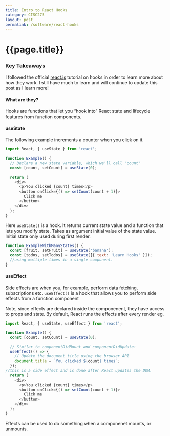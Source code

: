 ```yaml
---
title: Intro to React Hooks
category: CISC275
layout: post
permalink: /software/react-hooks
---
```

# {{page.title}}
### Key Takeaways
I followed the official [react.js](https://reactjs.org/docs/hooks-overview.html) tutorial on hooks in order to learn more about how they work. I still have much to learn and will continue to update this post as I learn more! 

#### What are they? 
Hooks are functions that let you “hook into” React state and lifecycle features from function components.

#### useState
The following example increments a counter when you click on it. 
```js
import React, { useState } from 'react';

function Example() {
  // Declare a new state variable, which we'll call "count"
  const [count, setCount] = useState(0);

  return (
    <div>
      <p>You clicked {count} times</p>
      <button onClick={() => setCount(count + 1)}>
        Click me
      </button>
    </div>
  );
}
```
Here ``useState()`` is a hook. It returns current state value and a function that lets you modify state. Takes as argument initial value of the state value. Initial state only used during first render. 

```js
function ExampleWithManyStates() {
  const [fruit, setFruit] = useState('banana');
  const [todos, setTodos] = useState([{ text: 'Learn Hooks' }]);
  //using multiple times in a single component. 
}
```

#### useEffect
Side effects are when you, for example, perform data fetching, subscriptions etc. ``useEffect()`` is a hook that allows you to perform side effects from a function component

Note, since effects are declared inside the componenent, they have access to props and state. By default, React runs the effects after every render
eg. 
```js
import React, { useState, useEffect } from 'react';

function Example() {
  const [count, setCount] = useState(0);

  // Similar to componentDidMount and componentDidUpdate:
  useEffect(() => {
    // Update the document title using the browser API
    document.title = `You clicked ${count} times`;
  });
//this is a side effect and is done after React updates the DOM. 
  return (
    <div>
      <p>You clicked {count} times</p>
      <button onClick={() => setCount(count + 1)}>
        Click me
      </button>
    </div>
  );
}
```
Effects can be used to do something when a componenet mounts, or unmounts. 
